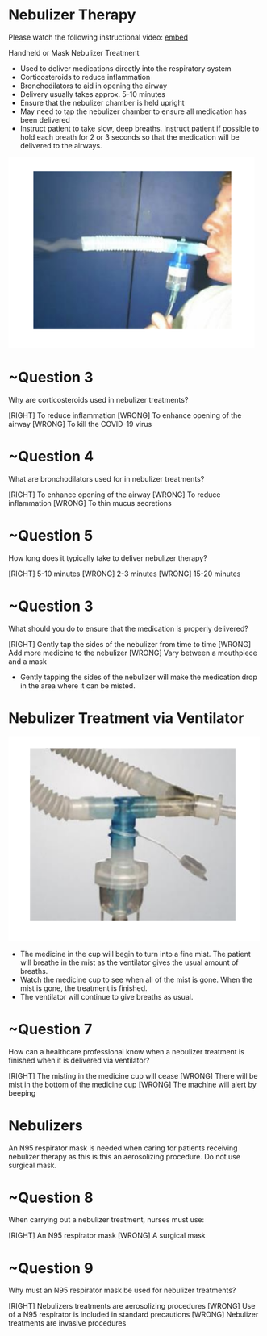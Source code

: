 # Nebulizer Therapy

Please watch the following instructional video:
[embed](https://youtu.be/idjeYf9C5IU)

Handheld or Mask Nebulizer Treatment
* Used to deliver medications directly into the respiratory system
* Corticosteroids to reduce inflammation
* Bronchodilators to aid in opening the airway
* Delivery usually takes approx. 5-10 minutes
* Ensure that the nebulizer chamber is held upright
* May need to tap the nebulizer chamber to ensure all medication has been delivered
* Instruct patient to take slow, deep breaths. Instruct patient
if possible to hold each breath for 2 or 3 seconds so that
the medication will be delivered to the airways.

![](assets/nebulizer1.png)

# ~Question 3
Why are corticosteroids used in nebulizer treatments?

[RIGHT] To reduce inflammation
[WRONG] To enhance opening of the airway
[WRONG] To kill the COVID-19 virus

# ~Question 4
What are bronchodilators used for in nebulizer treatments?

[RIGHT] To enhance opening of the airway
[WRONG] To reduce inflammation
[WRONG] To thin mucus secretions

# ~Question 5
How long does it typically take to deliver nebulizer therapy?

[RIGHT] 5-10 minutes
[WRONG] 2-3 minutes
[WRONG] 15-20 minutes

# ~Question 3
What should you do to ensure that the medication is properly delivered?

[RIGHT] Gently tap the sides of the nebulizer from time to time
[WRONG] Add more medicine to the nebulizer
[WRONG] Vary between a mouthpiece and a mask

* Gently tapping the sides of the nebulizer will make the medication drop in the area where it can be misted.

# Nebulizer Treatment via Ventilator

![](assets/nebulizer2.png)

* The medicine in the cup will begin to turn into a fine mist. The patient will breathe in the mist as the
ventilator gives the usual amount of breaths.
* Watch the medicine cup to see when all of the mist is gone. When the mist is gone, the treatment is
finished.
* The ventilator will continue to give breaths as usual.

# ~Question 7
How can a healthcare professional know when a nebulizer treatment is finished when it is delivered via ventilator?

[RIGHT] The misting in the medicine cup will cease
[WRONG] There will be mist in the bottom of the medicine cup
[WRONG] The machine will alert by beeping


# Nebulizers

An N95 respirator mask is needed when caring for patients receiving nebulizer therapy as this is this an aerosolizing procedure.
Do not use surgical mask.

# ~Question 8
When carrying out a nebulizer treatment, nurses must use:

[RIGHT] An N95 respirator mask
[WRONG] A surgical mask

# ~Question 9
Why must an N95 respirator mask be used for nebulizer treatments?

[RIGHT] Nebulizers treatments are aerosolizing procedures
[WRONG] Use of a N95 respirator is included in standard precautions
[WRONG] Nebulizer treatments are invasive procedures
